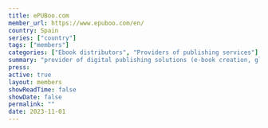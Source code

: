 ```yaml
---
title: ePUBoo.com
member_url: https://www.epuboo.com/en/
country: Spain
series: ["country"] 
tags: ["members"]
categories: ["Ebook distributors", "Providers of publishing services"]
summary: "provider of digital publishing solutions (e-book creation, global distribution, ONIX metadata generator, accessibility specialists)"
press:
active: true
layout: members 
showReadTime: false
showDate: false
permalink: ""
date: 2023-11-01
---
```


